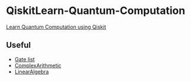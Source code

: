 # QiskitLearn-Quantum-Computation
[Learn Quantum Computation using Qiskit](https://qiskit.org/textbook/preface.html)

## Useful
- [Gate list](https://qiskit.org/documentation/apidoc/circuit_library.html)  
- [ComplexArithmetic](https://github.com/InsonusK/QuantumKatas/tree/main/tutorials/ComplexArithmetic)  
- [LinearAlgebra](https://github.com/InsonusK/QuantumKatas/tree/main/tutorials/LinearAlgebra)  
